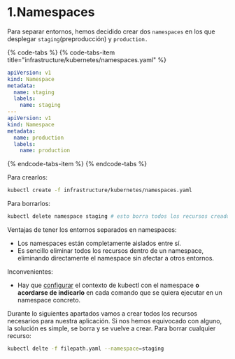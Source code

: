 # 1.Namespaces

Para separar entornos, hemos decidido crear dos `namespaces` en los que desplegar `staging`\(preproducción\) y `production.`

{% code-tabs %}
{% code-tabs-item title="infrastructure/kubernetes/namespaces.yaml" %}
```yaml
apiVersion: v1
kind: Namespace
metadata:
  name: staging
  labels:
    name: staging
---
apiVersion: v1
kind: Namespace
metadata:
  name: production
  labels:
    name: production
```
{% endcode-tabs-item %}
{% endcode-tabs %}

Para crearlos:

```bash
kubectl create -f infrastructure/kubernetes/namespaces.yaml
```

Para borrarlos:

```bash
kubectl delete namespace staging # esto borra todos los recursos creados dentro del namespace
```

Ventajas de tener los entornos separados en namespaces:

* Los namespaces están completamente aislados entre sí.
* Es sencillo eliminar todos los recursos dentro de un namespace, eliminando directamente el namespace sin afectar a otros entornos.

Inconvenientes:

* Hay que [configurar](https://stackoverflow.com/questions/39169427/how-can-i-toggle-between-kubernetes-context-of-various-deployed-apps/39169684#39169684) el contexto de kubectl con el namespace **o acordarse de indicarlo** en cada comando que se quiera ejecutar en un namespace concreto.



Durante lo siguientes apartados vamos a crear todos los recursos necesarios para nuestra aplicación. Si nos hemos equivocado con alguno, la solución es simple, se borra y se vuelve a crear. Para borrar cualquier recurso:

```bash
kubectl delte -f filepath.yaml --namespace=staging
```

